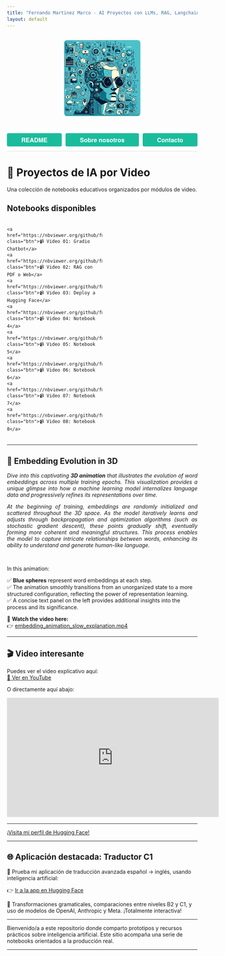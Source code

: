```yaml
---
title: "Fernando Martinez Marco - AI Proyectos con LLMs, RAG, Langchain, Gradio, Chroma"
layout: default
---
```


<style>
  /* Estilo general para botones */
  .btn {
    background-color: #1abc9c;
    color: white;
    padding: 6px 12px;
    border-radius: 4px;
    text-decoration: none;
    font-weight: bold;
    transition: background-color 0.3s;
    cursor: pointer;
    flex: 1 1 auto;
    text-align: center;
  }

  .btn:active {
    background-color: #16a085;
  }

  /* Contenedor de botones del menú */
  .btn-container {
    background-color: #ffffff;
    padding: 12px 0;
    font-family: 'Helvetica Neue', Helvetica, Arial, sans-serif;
    font-size: 16px;
    border-bottom: 1px solid #e0e0e0;
    display: flex;
    gap: 10px;
    justify-content: flex-start;
  }

  /* Contenedor de botones de los videos */
  .video-buttons {
    display: flex;
    flex-direction: column;
    gap: 6px;
    margin: 20px 0;
    width: 50%;
  }

  /* Imagen centrada con borde redondeado */
  .img-container {
    text-align: center;
    margin: 30px 0;
  }
  .img-container img {
    max-width: 40%;
    border-radius: 8px;
  }

  /* Responsividad: los botones ocupan ancho completo y alineados uniformemente */
  @media (max-width: 768px) {
    .btn-container {
      flex-direction: column;
      align-items: stretch;
    }
  }
</style>

<div class="img-container">
  <img src="assets/img/im1.jpeg" />
</div>

<div class="btn-container">
  <a href="/AI/README.html" class="btn">README</a>
  <a href="/AI/about.html" class="btn">Sobre nosotros</a>
  <a href="mailto:fmmarco29@hotmail.com" class="btn">Contacto</a>
</div>

# 🎥 Proyectos de IA por Video

Una colección de notebooks educativos organizados por módulos de video.

## Notebooks disponibles

<div class="video-buttons">

	<a href="https://nbviewer.org/github/fmmarco29/AI/blob/main/Video_01/video01_Gradio_chatbot.ipynb" class="btn">📹 Video 01: Gradio Chatbot</a>
  	<a href="https://nbviewer.org/github/fmmarco29/AI/blob/main/Video_02/RAG_con_PDF_o_Web.ipynb" class="btn">📹 Video 02: RAG con PDF o Web</a>
  	<a href="https://nbviewer.org/github/fmmarco29/AI/blob/main/Video_03/Deploy_Hugging.ipynb" class="btn">📹 Video 03: Deploy a Hugging Face</a>
  	<a href="https://nbviewer.org/github/fmmarco29/AI/blob/main/Video_04/notebook4.ipynb" class="btn">📹 Video 04: Notebook 4</a>
  	<a href="https://nbviewer.org/github/fmmarco29/AI/blob/main/Video_05/notebook4.ipynb" class="btn">📹 Video 05: Notebook 5</a>
  	<a href="https://nbviewer.org/github/fmmarco29/AI/blob/main/Video_06/notebook4.ipynb" class="btn">📹 Video 06: Notebook 6</a>
  	<a href="https://nbviewer.org/github/fmmarco29/AI/blob/main/Video_07/notebook4.ipynb" class="btn">📹 Video 07: Notebook 7</a>
  	<a href="https://nbviewer.org/github/fmmarco29/AI/blob/main/Video_08/notebook4.ipynb" class="btn">📹 Video 08: Notebook 8</a>

</div>

---

## 🌌 Embedding Evolution in 3D

<p style="text-align: justify;">
<em>Dive into this captivating <b>3D animation</b> that illustrates the evolution of word embeddings across multiple training epochs. This visualization provides a unique glimpse into how a machine learning model internalizes language data and progressively refines its representations over time.</em>
</p>

<p style="text-align: justify;">
<em>At the beginning of training, embeddings are randomly initialized and scattered throughout the 3D space. As the model iteratively learns and adjusts through backpropagation and optimization algorithms (such as stochastic gradient descent), these points gradually shift, eventually forming more coherent and meaningful structures. This process enables the model to capture intricate relationships between words, enhancing its ability to understand and generate human-like language.</em>
</p>

<br>

In this animation:

✅ **Blue spheres** represent word embeddings at each step.  
✅ The animation smoothly transitions from an unorganized state to a more structured configuration, reflecting the power of representation learning.  
✅ A concise text panel on the left provides additional insights into the process and its significance.

🔗 **Watch the video here:**  
👉 [embedding\_animation\_slow\_explanation.mp4](./embedding_animation_slow_explanation.mp4)

---

## 🎬 Video interesante

Puedes ver el video explicativo aquí:  
[🔗 Ver en YouTube](https://www.youtube.com/watch?v=t-1gu0EI_-o)

O directamente aquí abajo:

<iframe width="560" height="315" src="https://www.youtube.com/embed/t-1gu0EI_-o" frameborder="0" allowfullscreen></iframe>

---

[¡Visita mi perfil de Hugging Face!](https://huggingface.co/fmcsihe2929)

---

## 🌐 Aplicación destacada: Traductor C1

🚀 Prueba mi aplicación de traducción avanzada español → inglés, usando inteligencia artificial:

👉 [Ir a la app en Hugging Face](https://huggingface.co/spaces/fmcsihe2929/FernandoMartinezMarco_C1-Translator-ES-EN)

🎯 Transformaciones gramaticales, comparaciones entre niveles B2 y C1, y uso de modelos de OpenAI, Anthropic y Meta. ¡Totalmente interactiva!

---

Bienvenido/a a este repositorio donde comparto prototipos y recursos prácticos sobre inteligencia artificial. Este sitio acompaña una serie de notebooks orientados a la producción real.

---
